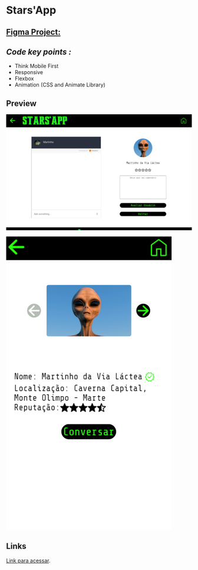 # Stars'App

## [Figma Project:](https://www.figma.com/file/TpG09XX1ZzdYoHPDiJldy8/Stars'App?type=design&node-id=0%3A1&t=Su6OY1KbBsV0UGZU-1)

## *Code key points :*
* Think Mobile First
* Responsive 
* Flexbox
* Animation (CSS and Animate Library)

## Preview

![Preview](/assets/preview1.png "Demonstração")


![Preview](/assets/preview2.png "Demonstração")



## Links

 [Link para acessar](https://analiapcamargo.github.io/StarsApp/).
